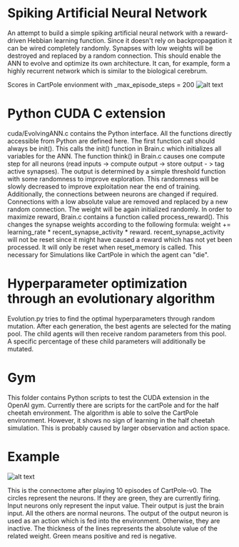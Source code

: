 # Spiking Artificial Neural Network

An attempt to build a simple spiking artificial neural network with a reward-driven Hebbian learning function. Since it doesn't rely on backpropagation it can be wired completely randomly. Synapses with low weights will be destroyed and replaced by a random connection. This should enable the ANN to evolve and optimize its own architecture. It can, for example, form a highly recurrent network which is similar to the  biological cerebrum.

Scores in CartPole envionment with _max_episode_steps = 200
![alt text](https://github.com/AlexanderKoch-Koch/EvolvingANN/blob/LTD/ANN_Performance.PNG "Learning performance in CartPole environment")

# Python CUDA C extension
cuda/EvolvingANN.c contains the Python interface. All the functions directly accessible from Python are defined here. The first function call should always be init(). This calls the init() function in Brain.c which initializes all variables for the ANN.
The function think() in Brain.c causes one compute step for all neurons (read inputs -> compute output -> store output - > tag active synapses). The output is determined by a simple threshold function with some randomness to improve exploration. This randomness will be slowly decreased to improve exploitation near the end of training. Additionally, the connections between neurons are changed if required. Connections with a low absolute value are removed and replaced by a new random connection. The weight will be again initialized randomly.
In order to maximize reward, Brain.c contains a function called process_reward(). This changes the synapse weights according to the following formula: weight += learning_rate * recent_synapse_activity * reward. recent_synapse_activity will not be reset since it might have caused a reward which has not yet been processed. It will only be reset when reset_memory is called. This necessary for Simulations like CartPole in which the agent can "die".

# Hyperparameter optimization through an evolutionary algorithm
Evolution.py tries to find the optimal hyperparameters through random mutation. After each generation, the best agents are selected for the mating pool. The child agents will then receive random parameters from this pool. A specific percentage of these child parameters will additionally be mutated.

# Gym
This folder contains Python scripts to test the CUDA extension in the OpenAI gym. Currently there are scripts for the cartPole and for the half cheetah environment. The algorithm is able to solve the CartPole environment. However, it shows no sign of learning in the half cheetah simulation. This is probably caused by larger observation and action space.

# Example
![alt text](https://github.com/AlexanderKoch-Koch/EvolvingANN/blob/master/Example_Connectome.png "example connectome")

This is the connectome after playing 10 episodes of CartPole-v0. The circles represent the neurons. If they are green, they are currently firing. Input neurons only represent the input value. Their output is just the brain input. All the others are normal neurons. The output of the output neuron is used as an action which is fed into the environment. Otherwise, they are inactive. The thickness of the lines represents the absolute value of the related weight. Green means positive and red is negative.

